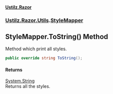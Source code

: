 #### [Ustilz.Razor](index.md 'index')
### [Ustilz.Razor.Utils](Ustilz.Razor.Utils.md 'Ustilz.Razor.Utils').[StyleMapper](Ustilz.Razor.Utils.StyleMapper.md 'Ustilz.Razor.Utils.StyleMapper')

## StyleMapper.ToString() Method

Method which print all styles.

```csharp
public override string ToString();
```

#### Returns
[System.String](https://docs.microsoft.com/en-us/dotnet/api/System.String 'System.String')  
Returns all the styles.